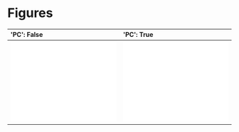 
# Figures

| 'PC': False           | 'PC': True           |
|:----------------------|:---------------------|
| ![](./base-False.png) | ![](./base-True.png) |
